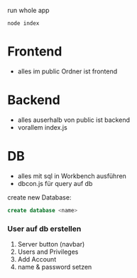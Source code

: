 run whole app
```
node index
```

# Frontend
- alles im public Ordner ist frontend

# Backend
- alles auserhalb von public ist backend
- vorallem index.js

# DB
- alles mit sql in Workbench ausführen
- dbcon.js für query auf db

create new Database:
```sql
create database <name>
```

### User auf db erstellen

1. Server button (navbar)
2. Users and Privileges
3. Add Account
4. name & password setzen


